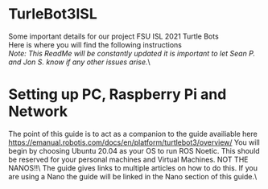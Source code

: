 # TurleBot3ISL
Some important details for our project FSU ISL 2021 Turtle Bots\
Here is where you will find the following instructions\
*Note: This ReadMe will be constantly updated it is important to let Sean P. and Jon S. know if any other issues arise.*\
# Setting up PC, Raspberry Pi and Network
The point of this guide is to act as a companion to the guide availiable here\
https://emanual.robotis.com/docs/en/platform/turtlebot3/overview/
You will begin by choosing Ubuntu 20.04 as your OS to run ROS Noetic. This should be reserved for your personal machines and Virtual Machines. NOT THE NANOS!!\ 
The guide gives links to multiple articles on how to do this. If you are using a Nano the guide will be linked in the Nano section of this guide.\


